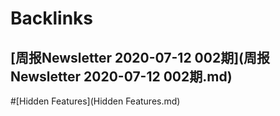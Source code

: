 
# Backlinks
## [周报Newsletter 2020-07-12 002期](周报Newsletter 2020-07-12 002期.md)

#[Hidden Features](Hidden Features.md)

